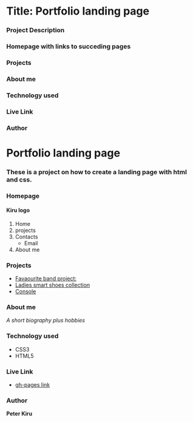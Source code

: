 
# Title: Portfolio landing page
### Project Description
### Homepage with links to succeding pages
### Projects
### About me
### Technology used
### Live Link
### Author

# Portfolio landing page
### These is a project on how to create a landing page with html and css.
### Homepage
#### Kiru logo
1. Home
1. projects
1. Contacts
    + Email
1. About me
### Projects
* [Favaourite band project:](https://kiru-axis.github.io/my-favourite-band-project/)
* [Ladies smart shoes collection](https://kiru-axis.github.io/Ladies-smart-shoes-collection/)
* [Console](https://kiru-axis.github.io/console/)
### About me
_A short biography plus hobbies_
### Technology used
+ CSS3
+ HTML5
###  Live Link
* [gh-pages link](https://kiru-axis.github.io/Portfolio-landing-page/)
### Author
**Peter Kiru**
